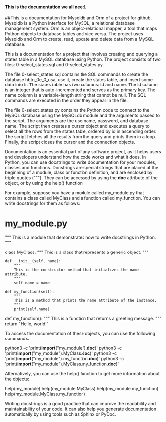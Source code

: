 #### This is the documentation we all need.
##This is a documentation for Mysqldb and Orm of a project for github. Mysqldb is a Python interface for MySQL, a relational database management system. Orm is an object-relational mapper, a tool that maps Python objects to database tables and vice versa. The project uses Mysqldb and Orm to create, read, update and delete data from a MySQL database.

This is a documentation for a project that involves creating and querying a states table in a MySQL database using Python. The project consists of two files: 0-select_states.sql and 0-select_states.py.

The file 0-select_states.sql contains the SQL commands to create the database hbtn_0e_0_usa, use it, create the states table, and insert some data into it. The states table has two columns: id and name. The id column is an integer that is auto-incremented and serves as the primary key. The name column is a variable-length string that cannot be null. The SQL commands are executed in the order they appear in the file.

The file 0-select_states.py contains the Python code to connect to the MySQL database using the MySQLdb module and the arguments passed to the script. The arguments are the username, password, and database name. The script then creates a cursor object and executes a query to select all the rows from the states table, ordered by id in ascending order. The script fetches all the results from the query and prints them in a loop. Finally, the script closes the cursor and the connection objects.

Documentation is an essential part of any software project, as it helps users and developers understand how the code works and what it does. In Python, you can use docstrings to write documentation for your modules, classes and functions. Docstrings are special strings that are placed at the beginning of a module, class or function definition, and are enclosed by triple quotes ("""). They can be accessed by using the __doc__ attribute of the object, or by using the help() function.

For example, suppose you have a module called my_module.py that contains a class called MyClass and a function called my_function. You can write docstrings for them as follows:

# my_module.py

"""
This is a module that demonstrates how to write docstrings in Python.
"""

class MyClass:
    """
    This is a class that represents a generic object.
    """

    def __init__(self, name):
        """
        This is the constructor method that initializes the name attribute.
        """
        self.name = name

    def my_function(self):
        """
        This is a method that prints the name attribute of the instance.
        """
        print(self.name)

def my_function():
    """
    This is a function that returns a greeting message.
    """
    return "Hello, world!"

To access the documentation of these objects, you can use the following commands:

python3 -c 'print(__import__("my_module").__doc__)'
python3 -c 'print(__import__("my_module").MyClass.__doc__)'
python3 -c 'print(__import__("my_module").my_function.__doc__)'
python3 -c 'print(__import__("my_module").MyClass.my_function.__doc__)'

Alternatively, you can use the help() function to get more information about the objects:

help(my_module)
help(my_module.MyClass)
help(my_module.my_function)
help(my_module.MyClass.my_function)

Writing docstrings is a good practice that can improve the readability and maintainability of your code. It can also help you generate documentation automatically by using tools such as Sphinx or PyDoc.
